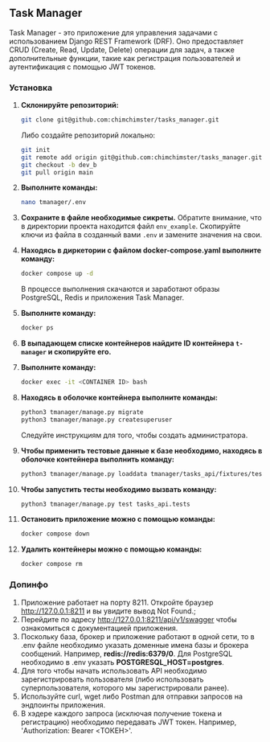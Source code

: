 ## Task Manager

Task Manager - это приложение для управления задачами с использованием Django REST Framework (DRF). Оно предоставляет CRUD (Create, Read, Update, Delete) операции для задач, а также дополнительные функции, такие как регистрация пользователей и аутентификация с помощью JWT токенов.

### Установка

1. **Склонируйте репозиторий:** 

    ```bash
    git clone git@github.com:chimchimster/tasks_manager.git
    ```

    Либо создайте репозиторий локально:

    ```bash
    git init
    git remote add origin git@github.com:chimchimster/tasks_manager.git
    git checkout -b dev_b
    git pull origin main
    ```

2. **Выполните команды:**

    ```bash
    nano tmanager/.env
    ```

3. **Сохраните в файле необходимые сикреты.** Обратите внимание, что в директории проекта находится файл `env_example`. Скопируйте ключи из файла в созданный вами `.env` и замените значения на свои.

4. **Находясь в диркетории с файлом docker-compose.yaml выполните команду:**

    ```bash
    docker compose up -d
    ```

    В процессе выполнения скачаются и заработают образы PostgreSQL, Redis и приложения Task Manager.

5. **Выполните команду:**

    ```bash
    docker ps
    ```

6. **В выпадающем списке контейнеров найдите ID контейнера `t-manager` и скопируйте его.**

7. **Выполните команду:**

    ```bash
    docker exec -it <CONTAINER ID> bash
    ```

8. **Находясь в оболочке контейнера выполните команды:**

    ```bash
    python3 tmanager/manage.py migrate
    python3 tmanager/manage.py createsuperuser
    ```

    Следуйте инструкциям для того, чтобы создать администратора.

9. **Чтобы применить тестовые данные к базе необходимо, находясь в оболочке контейнера выполнить команду:**

    ```bash
    python3 tmanager/manage.py loaddata tmanager/tasks_api/fixtures/test_data.json
    ```

10. **Чтобы запустить тесты необходимо вызвать команду:**

    ```bash
    python3 tmanager/manage.py test tasks_api.tests
    ```
11. **Остановить приложение можно с помощью команды:**

    ```bash
    docker compose down
    ```
12. **Удалить контейнеры можно с помощью команды:**

    ```bash
    docker compose rm
    ```
    
### Допинфо

1. Приложение работает на порту 8211. Откройте браузер http://127.0.0.1:8211 и вы увидите вывод Not Found.;
2. Перейдите по адресу http://127.0.0.1:8211/api/v1/swagger чтобы ознакомиться с документацией приложения.
3. Поскольку база, брокер и приложение работают в одной сети, то в .env файле необходимо указать доменные имена базы и брокера сообщений. Например, **redis://redis:6379/0**. Для PostgreSQL необходимо в .env указать **POSTGRESQL_HOST=postgres**.
4. Для того чтобы начать использовать API необходимо зарегистрировать пользователя (либо использовать суперпользователя, которого мы зарегистрировали ранее).
5. Используйте curl, wget либо Postman для отправки запросов на эндпоинты приложения.
6. В хэдере каждого запроса (исключая получение токена и регистрацию) необходимо передавать JWT токен. Например, 'Authorization: Bearer <ТОКЕН>'.